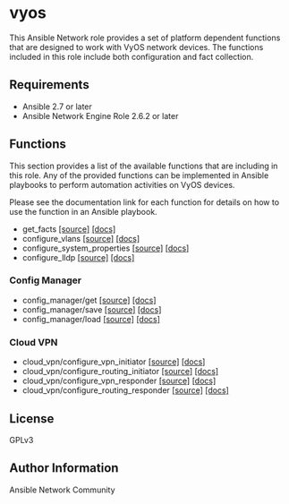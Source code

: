 # vyos

This Ansible Network role provides a set of platform dependent functions that
are designed to work with VyOS network devices.  The functions included
in this role include both configuration and fact collection. 

## Requirements

* Ansible 2.7 or later
* Ansible Network Engine Role 2.6.2 or later

## Functions

This section provides a list of the available functions that are including 
in this role.  Any of the provided functions can be implemented in Ansible
playbooks to perform automation activities on VyOS devices.

Please see the documentation link for each function for details on how to use
the function in an Ansible playbook.

* get_facts [[source]](https://github.com/ansible-network/vyos/blob/devel/tasks/get_facts.yaml) [[docs]](https://github.com/ansible-network/vyos/blob/devel/docs/get_facts.md)
* configure_vlans [[source]](https://github.com/ansible-network/vyos/blob/devel/tasks/configure_vlans.yaml) [[docs]](https://github.com/ansible-network/vyos/blob/devel/docs/configure_vlans.md)
* configure_system_properties [[source]](https://github.com/ansible-network/vyos/blob/devel/tasks/configure_system_properties.yaml) [[docs]](https://github.com/ansible-network/vyos/blob/devel/docs/configure_system_properties.md)
* configure_lldp [[source]](https://github.com/ansible-network/vyos/blob/devel/tasks/configure_lldp.yaml) [[docs]](https://github.com/ansible-network/vyos/blob/devel/docs/configure_lldp.md)

### Config Manager

* config_manager/get [[source]](https://github.com/ansible-network/vyos/blob/devel/tasks/config_manager/get.yaml) [[docs]](https://github.com/ansible-network/vyos/blob/devel/docs/config_manager/get.md)
* config_manager/save [[source]](https://github.com/ansible-network/vyos/blob/devel/tasks/config_manager/save.yaml) [[docs]](https://github.com/ansible-network/vyos/blob/devel/docs/config_manager/save.md)
* config_manager/load [[source]](https://github.com/ansible-network/vyos/blob/devel/tasks/config_manager/load.yaml) [[docs]](https://github.com/ansible-network/vyos/blob/devel/docs/config_manager/load.md)

### Cloud VPN
* cloud_vpn/configure_vpn_initiator [[source]](https://github.com/ansible-network/vyos/blob/devel/tasks/cloud_vpn/configure_vpn_initiator.yaml) [[docs]](https://github.com/ansible-network/vyos/blob/devel/docs/cloud_vpn/configure_vpn_initiator.md)
* cloud_vpn/configure_routing_initiator [[source]](https://github.com/ansible-network/vyos/blob/devel/tasks/cloud_vpn/configure_routing_initiator.yaml) [[docs]](https://github.com/ansible-network/vyos/blob/devel/docs/cloud_vpn/configure_routing_initiator.md)
* cloud_vpn/configure_vpn_responder [[source]](https://github.com/ansible-network/vyos/blob/devel/tasks/cloud_vpn/configure_vpn_responder.yaml) [[docs]](https://github.com/ansible-network/vyos/blob/devel/docs/cloud_vpn/configure_vpn_responder.md)
* cloud_vpn/configure_routing_responder [[source]](https://github.com/ansible-network/vyos/blob/devel/tasks/cloud_vpn/configure_routing_responder.yaml) [[docs]](https://github.com/ansible-network/vyos/blob/devel/docs/cloud_vpn/configure_routing_responder.md)

## License

GPLv3

## Author Information

Ansible Network Community

